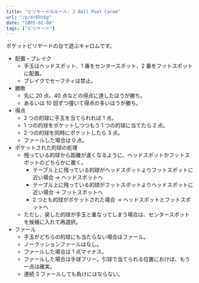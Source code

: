 ```yaml
---
title: "ビリヤードのルール: 2 Ball Pool Carom"
url: "/p/4r6ht6g"
date: "2005-01-08"
tags: ["ビリヤード"]
---
```


ポケットビリヤードの台で遊ぶキャロムです。

- 配置・ブレイク
    - 手玉はヘッドスポット、1 番をセンタースポット、2 番をフットスポットに配置。
    - ブレイクでセーフティは禁止。
- 勝敗
    - 先に 20 点、40 点などの得点に達したほうが勝ち。
    - あるいは 10 回ずつ撞いて得点の多いほうが勝ち。
- 得点
    - 2 つの的球に手玉を当てられれば 1 点。
    - 1 つの的球をポケットしつつもう 1 つの的球に当てたら 2 点。
    - 2 つの的球を同時にポケットしたら 3 点。
    - ファールした場合は 0 点。
- ポケットされた的球の処理
    - 残っている的球から距離が遠くなるように、ヘッドスポットかフットスポットのどちらかに置く。
        - テーブル上に残っている的球がヘッドスポットよりフットスポットに近い場合 → ヘッドスポットへ
        - テーブル上に残っている的球がフットスポットよりヘッドスポットに近い場合 → フットスポットへ
        - 2 つとも的球がポケットされた場合 → ヘッドスポットとフットスポットへ
    - ただし、戻した的球が手玉と重なってしまう場合は、センタースポットを候補に入れて再選択。
- ファール
    - 手玉がどちらの的球にも当たらない場合はファール。
    - ノークッションファールはなし。
    - ファールした場合は 1 点マイナス。
    - ファールした場合は手球フリー。引球で当てられる位置におけば、もう一点は確実。
    - 連続 3 ファールしても負けにはならない。

